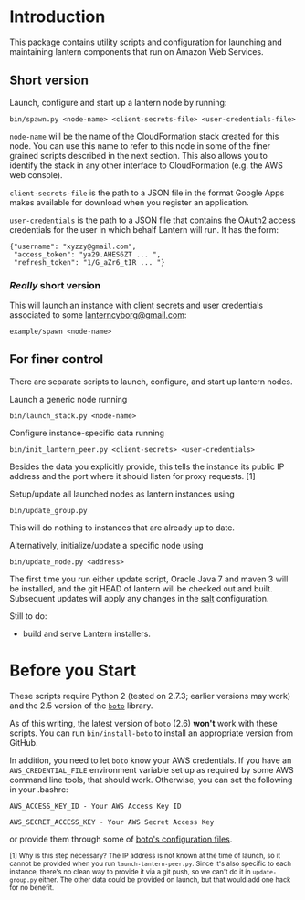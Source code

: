 Introduction
============

This package contains utility scripts and configuration for launching and
maintaining lantern components that run on Amazon Web Services. 

## Short version

Launch, configure and start up a lantern node by running:

    bin/spawn.py <node-name> <client-secrets-file> <user-credentials-file>

`node-name` will be the name of the CloudFormation stack created for this node.  You can use this name to refer to this node in some of the finer grained scripts described in the next section.  This also allows you to identify the stack in any other interface to CloudFormation (e.g. the AWS web console).

`client-secrets-file` is the path to a JSON file in the format Google Apps makes available for download when you register an application.

`user-credentials` is the path to a JSON file that contains the OAuth2 access credentials for the user in which behalf Lantern will run.  It has the form:

    {"username": "xyzzy@gmail.com",
     "access_token": "ya29.AHES6ZT ... ",
     "refresh_token": "1/G_aZr6_tIR ... "}

### *Really* short version

This will launch an instance with client secrets and user credentials associated to some lanterncyborg@gmail.com:

    example/spawn <node-name>
 
## For finer control

There are separate scripts to launch, configure, and start up lantern nodes.

Launch a generic node running

    bin/launch_stack.py <node-name>

Configure instance-specific data running

    bin/init_lantern_peer.py <client-secrets> <user-credentials>

Besides the data you explicitly provide, this tells the instance its public IP address and the port where it should listen for proxy requests. [1]

Setup/update all launched nodes as lantern instances using

    bin/update_group.py

This will do nothing to instances that are already up to date.

Alternatively, initialize/update a specific node using

    bin/update_node.py <address>

The first time you run either update script, Oracle Java 7 and maven 3 will be installed, and the git HEAD of lantern will be checked out and built.  Subsequent updates will apply any changes in the [salt][salt] configuration.

Still to do:

 - build and serve Lantern installers.

Before you Start
================

These scripts require Python 2 (tested on 2.7.3; earlier versions may work)
and the 2.5 version of the [`boto`][boto] library.

As of this writing, the latest version of `boto` (2.6) **won't** work with
these scripts.  You can run `bin/install-boto` to install an appropriate
version from GitHub.

In addition, you need to let `boto` know your AWS credentials.  If you have an
`AWS_CREDENTIAL_FILE` environment variable set up as required by some AWS
command line tools, that should work.  Otherwise, you can set the following in
your .bashrc:

    AWS_ACCESS_KEY_ID - Your AWS Access Key ID

    AWS_SECRET_ACCESS_KEY - Your AWS Secret Access Key

or provide them through some of [boto's configuration files][botoconfig].


<small>[1] Why is this step necessary?  The IP address is not known at the time of launch, so it cannot be provided when you run `launch-lantern-peer.py`.  Since it's also specific to each instance, there's no clean way to provide it via a git push, so we can't do it in `update-group.py` either.  The other data could be provided on launch, but that would add one hack for no benefit.</small>

[boto]: https://github.com/boto/boto 

[botoconfig]: http://code.google.com/p/boto/wiki/BotoConfig

[salt]: http://saltstack.org

